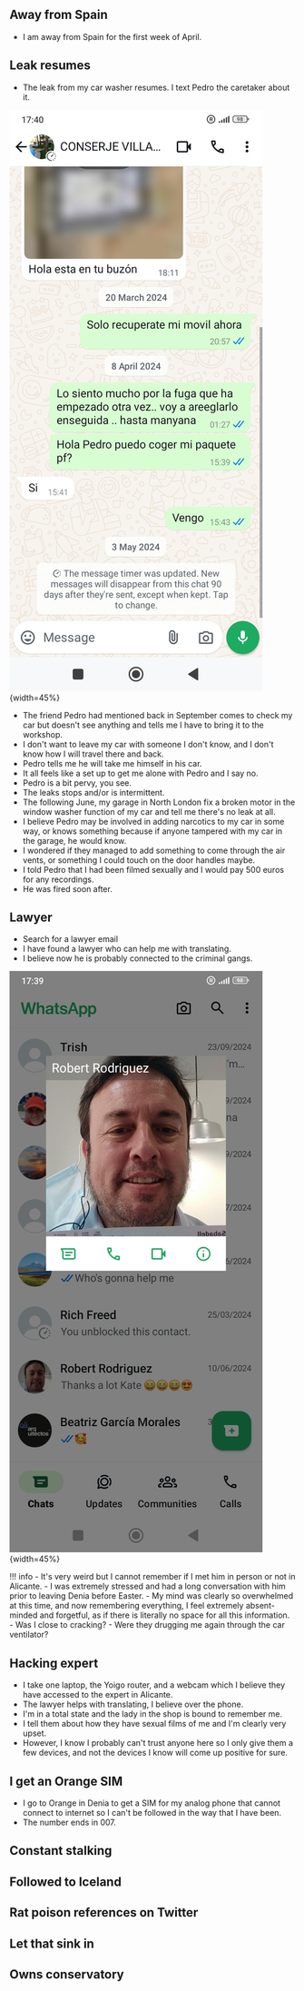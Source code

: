 ## Away from Spain

- I am away from Spain for the first week of April.

## Leak resumes

- The leak from my car washer resumes. I text Pedro the caretaker about it.

![Text Pedro about the leak](../../content/whatsapps/chat-about-the-leak-with%20pedro.jpg){width=45%}

- The friend Pedro had mentioned back in September comes to check my car but doesn't see anything and tells me I have to bring it to the workshop.
- I don't want to leave my car with someone I don't know, and I don't know how I will travel there and back.
- Pedro tells me he will take me himself in his car.
- It all feels like a set up to get me alone with Pedro and I say no.
- Pedro is a bit pervy, you see.
- The leaks stops and/or is intermittent.
- The following June, my garage in North London fix a broken motor in the window washer function of my car and tell me there's no leak at all.
- I believe Pedro may be involved in adding narcotics to my car in some way, or knows something because if anyone tampered with my car in the garage, he would know.
- I wondered if they managed to add something to come through the air vents, or something I could touch on the door handles maybe.
- I told Pedro that I had been filmed sexually and I would pay 500 euros for any recordings.
- He was fired soon after.

## Lawyer

- Search for a lawyer email
- I have found a lawyer who can help me with translating.
- I believe now he is probably connected to the criminal gangs.

![Robert the lawyer](../../content/whatsapps/roberto-laywer.jpg){width=45%}

!!! info
    - It's very weird but I cannot remember if I met him in person or not in Alicante.
    - I was extremely stressed and had a long conversation with him prior to leaving Denia before Easter.
    - My mind was clearly so overwhelmed at this time, and now remembering everything, I feel extremely absent-minded and forgetful, as if there is literally no space for all this information.
    - Was I close to cracking?
    - Were they drugging me again through the car ventilator?

## Hacking expert

- I take one laptop, the Yoigo router, and a webcam which I believe they have accessed to the expert in Alicante.
- The lawyer helps with translating, I believe over the phone.
- I'm in a total state and the lady in the shop is bound to remember me.
- I tell them about how they have sexual films of me and I'm clearly very upset.
- However, I know I probably can't trust anyone here so I only give them a few devices, and not the devices I know will come up positive for sure.

## I get an Orange SIM

- I go to Orange in Denia to get a SIM for my analog phone that cannot connect to internet so I can't be followed in the way that I have been.
- The number ends in 007.

## Constant stalking



## Followed to Iceland



## Rat poison references on Twitter

## Let that sink in

## Owns conservatory